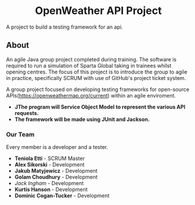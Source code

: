 # 
<h1 align="center">OpenWeather API Project</h1>
A project to build a testing framework for an api.

## About
An agile Java group project completed during training. The software is required to run a simulation of Sparta Global taking in trainees whilst opening centres. The focus of this project is to introduce the group to agile in practice, specifically SCRUM with use of GitHub's project ticket system. 

A group project focused on developing testing frameworks for open-source APIs(https://openweathermap.org/current) within an agile enviroment.  
- **JThe program will Service Object Model to represent the various API requests.**
- **The framework will be made using JUnit and Jackson.**

### Our Team
Every member is a developer and a tester.

- **Teniola Etti** - SCRUM Master
- **Alex Sikorski** - Development
- **Jakub Matyjewicz** - Development
- **Golam Choudhury** - Development
- *Jack Ingham* - Development
- **Kurtis Hanson** - Development
- **Dominic Cogan-Tucker** - Development
